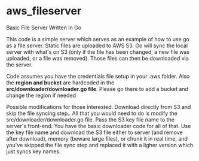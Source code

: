 # aws_fileserver
Basic File Server Written In Go

This code is a simple server which serves as an example of how to use go as a file server.  Static files are uploaded to AWS S3. Go will sync the local server with what's on S3 (only if the file has been changed, a new file was uploaded, or a file was removed).  Those files can then be downloaded via the server. 

Code assumes you have the credentials file setup in your .aws folder.
Also the **region and bucket** are hardcoded in the **src/downloader/downloader.go file**.  Please go there to add a bucket and change the region if needed

Possible modifications for those interested. Download directly from S3 and skip the file syncing step.. All that you would need to do is modify the src/downloader/downloader.go file. Pass the S3 key file name to the server's front-end.  You have the basic downloader code for all of that.  Use the key file name and download the S3 file either to server (and remove after download), memory (beware large files), or chunk it in real time, and you've skipped the file sync step and replaced it with a ligher version which just syncs key names.

